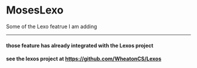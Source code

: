 # MosesLexo
Some of the Lexo featrue I am adding

----

#### those feature has already integrated with the Lexos project
#### see the lexos project at https://github.com/WheatonCS/Lexos
